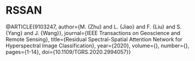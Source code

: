 # RSSAN



@ARTICLE{9103247,
  author={M. {Zhu} and L. {Jiao} and F. {Liu} and S. {Yang} and J. {Wang}},
  journal={IEEE Transactions on Geoscience and Remote Sensing}, 
  title={Residual Spectral-Spatial Attention Network for Hyperspectral Image Classification}, 
  year={2020},
  volume={},
  number={},
  pages={1-14},
  doi={10.1109/TGRS.2020.2994057}}
